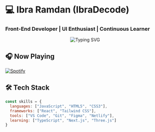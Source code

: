 # 💻 Ibra Ramdan (IbraDecode)
### Front-End Developer | UI Enthusiast | Continuous Learner

<div align="center">
  <img src="https://readme-typing-svg.demolab.com?font=Fira+Code&pause=1000&color=1DB954&width=435&lines=Welcome+to+my+GitHub+profile!" alt="Typing SVG" />
</div>

## 🎧 Now Playing
[![Spotify](https://spotify-github-profile.vercel.app/api/view?uid=your_spotify_id&cover_image=true&theme=novatorem)](https://open.spotify.com/user/your_spotify_id)

## 🛠️ Tech Stack
```javascript
const skills = {
  languages: ["JavaScript", "HTML5", "CSS3"],
  frameworks: ["React", "Tailwind CSS"],
  tools: ["VS Code", "Git", "Figma", "Netlify"],
  learning: ["TypeScript", "Next.js", "Three.js"]
}
